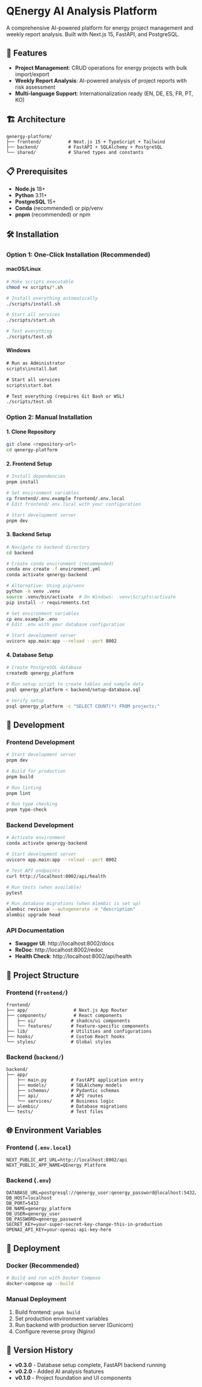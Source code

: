 # QEnergy AI Analysis Platform

A comprehensive AI-powered platform for energy project management and weekly report analysis. Built with Next.js 15, FastAPI, and PostgreSQL.

## 🚀 Features

- **Project Management**: CRUD operations for energy projects with bulk import/export
- **Weekly Report Analysis**: AI-powered analysis of project reports with risk assessment
- **Multi-language Support**: Internationalization ready (EN, DE, ES, FR, PT, KO)

## 🏗️ Architecture

```
qenergy-platform/
├── frontend/          # Next.js 15 + TypeScript + Tailwind
├── backend/           # FastAPI + SQLAlchemy + PostgreSQL
└── shared/            # Shared types and constants
```

## 📋 Prerequisites

- **Node.js** 18+ 
- **Python** 3.11+
- **PostgreSQL** 15+
- **Conda** (recommended) or pip/venv
- **pnpm** (recommended) or npm

## 🛠️ Installation

### Option 1: One-Click Installation (Recommended)

#### macOS/Linux
```bash
# Make scripts executable
chmod +x scripts/*.sh

# Install everything automatically
./scripts/install.sh

# Start all services
./scripts/start.sh

# Test everything
./scripts/test.sh
```

#### Windows
```cmd
# Run as Administrator
scripts\install.bat

# Start all services
scripts\start.bat

# Test everything (requires Git Bash or WSL)
./scripts/test.sh
```

### Option 2: Manual Installation

#### 1. Clone Repository
```bash
git clone <repository-url>
cd qenergy-platform
```

#### 2. Frontend Setup
```bash
# Install dependencies
pnpm install

# Set environment variables
cp frontend/.env.example frontend/.env.local
# Edit frontend/.env.local with your configuration

# Start development server
pnpm dev
```

#### 3. Backend Setup
```bash
# Navigate to backend directory
cd backend

# Create conda environment (recommended)
conda env create -f environment.yml
conda activate qenergy-backend

# Alternative: Using pip/venv
python -m venv .venv
source .venv/bin/activate  # On Windows: .venv\Scripts\activate
pip install -r requirements.txt

# Set environment variables
cp env.example .env
# Edit .env with your database configuration

# Start development server
uvicorn app.main:app --reload --port 8002
```

#### 4. Database Setup
```bash
# Create PostgreSQL database
createdb qenergy_platform

# Run setup script to create tables and sample data
psql qenergy_platform < backend/setup-database.sql

# Verify setup
psql qenergy_platform -c "SELECT COUNT(*) FROM projects;"
```

## 🔧 Development

### Frontend Development
```bash
# Start development server
pnpm dev

# Build for production
pnpm build

# Run linting
pnpm lint

# Run type checking
pnpm type-check
```

### Backend Development
```bash
# Activate environment
conda activate qenergy-backend

# Start development server
uvicorn app.main:app --reload --port 8002

# Test API endpoints
curl http://localhost:8002/api/health

# Run tests (when available)
pytest

# Run database migrations (when Alembic is set up)
alembic revision --autogenerate -m "description"
alembic upgrade head
```

### API Documentation
- **Swagger UI**: http://localhost:8002/docs
- **ReDoc**: http://localhost:8002/redoc
- **Health Check**: http://localhost:8002/api/health

## 📁 Project Structure

### Frontend (`frontend/`)
```
frontend/
├── app/                 # Next.js App Router
├── components/          # React components
│   ├── ui/             # shadcn/ui components
│   └── features/       # Feature-specific components
├── lib/                # Utilities and configurations
├── hooks/              # Custom React hooks
└── styles/             # Global styles
```

### Backend (`backend/`)
```
backend/
├── app/
│   ├── main.py         # FastAPI application entry
│   ├── models/         # SQLAlchemy models
│   ├── schemas/        # Pydantic schemas
│   ├── api/            # API routes
│   └── services/       # Business logic
├── alembic/            # Database migrations
└── tests/              # Test files
```

## 🌐 Environment Variables

### Frontend (`.env.local`)
```env
NEXT_PUBLIC_API_URL=http://localhost:8002/api
NEXT_PUBLIC_APP_NAME=QEnergy Platform
```

### Backend (`.env`)
```env
DATABASE_URL=postgresql://qenergy_user:qenergy_password@localhost:5432/qenergy_platform
DB_HOST=localhost
DB_PORT=5432
DB_NAME=qenergy_platform
DB_USER=qenergy_user
DB_PASSWORD=qenergy_password
SECRET_KEY=your-super-secret-key-change-this-in-production
OPENAI_API_KEY=your-openai-api-key-here
```

## 🚀 Deployment

### Docker (Recommended)
```bash
# Build and run with Docker Compose
docker-compose up --build
```

### Manual Deployment
1. Build frontend: `pnpm build`
2. Set production environment variables
3. Run backend with production server (Gunicorn)
4. Configure reverse proxy (Nginx)

## 🔄 Version History

- **v0.3.0** - Database setup complete, FastAPI backend running
- **v0.2.0** - Added AI analysis features
- **v0.1.0** - Project foundation and UI components
